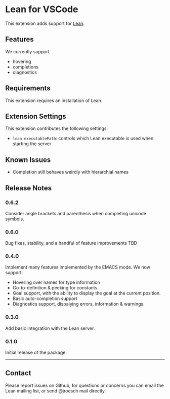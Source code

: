 # Lean for VSCode

This extension adds support for [Lean](https://github.com/leanprover/lean).

## Features

We currently support

* hovering
* completions
* diagnostics

<!--\!\[feature X\]\(images/feature-x.png\)-->

## Requirements

This extension requires an installation of Lean.

## Extension Settings

This extension contributes the following settings:

* `lean.executablePath`: controls which Lean executable is used when starting the server

## Known Issues

* Completion still behaves weirdly with hierarchial names

## Release Notes

### 0.6.2

Consider angle brackets and parenthesis when completing unicode symbols.

### 0.6.0

Bug fixes, stability, and a handful of feature improvements
TBD

### 0.4.0

Implement many features implemented by the EMACS mode. We now support:

- Hovering over names for type information
- Go-to-definition & peeking for constants
- Goal support, with the ability to display the
  goal at the current position.
- Basic auto-completion support
- Diagnostics support, dispalying errors, information
   & warnings.

### 0.3.0

Add basic integration with the Lean server.

### 0.1.0

Initial release of the package.

-----------------------------------------------------------------------------------------------------------

## Contact

Please report issues on Github, for questions or concerns you can email the
Lean mailing list, or send @jroesch mail directly.

